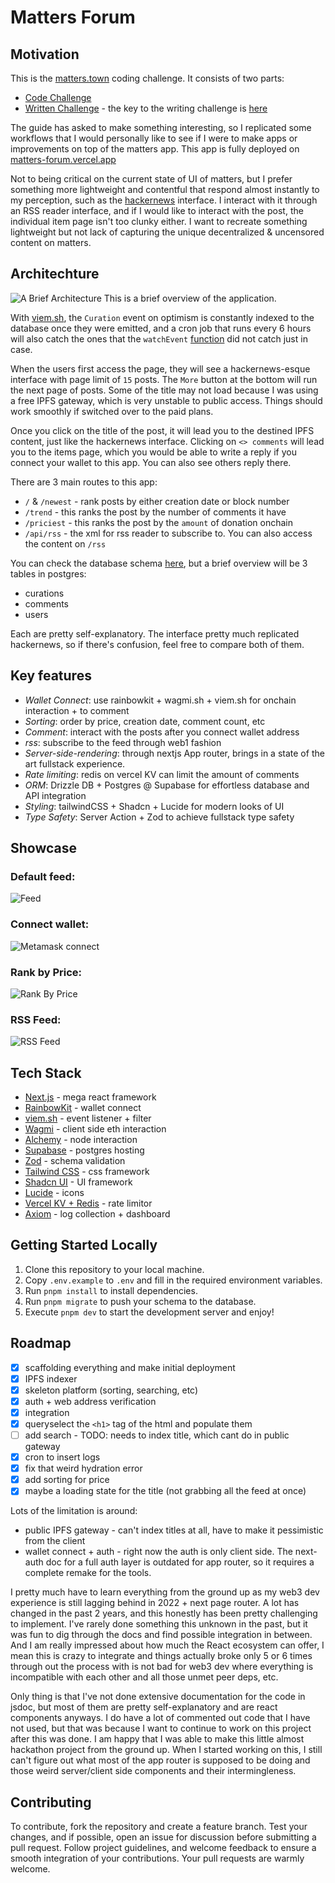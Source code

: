 # Matters Forum

## Motivation

This is the [matters.town](https://matters.town/) coding challenge. It consists of two parts:

- [Code Challenge](./CodeChallenge.md)
- [Written Challenge](./WrittenChallenge.md) - the key to the writing challenge is [here](./writing-challenge-keys.md)

The guide has asked to make something interesting, so I replicated some workflows that I would personally like to see if I were to make apps or improvements on top of the matters app. This app is fully deployed on [matters-forum.vercel.app](https://matters-forum.vercel.app)

Not to being critical on the current state of UI of matters, but I prefer something more lightweight and contentful that respond almost instantly to my perception, such as the [hackernews](https://news.ycombinator.com/) interface. I interact with it through an RSS reader interface, and if I would like to interact with the post, the individual item page isn't too clunky either. I want to recreate something lightweight but not lack of capturing the unique decentralized & uncensored content on matters.

## Architechture

![A Brief Architecture](./architecture.png)
This is a brief overview of the application.

With [viem.sh](https://viem.sh/), the `Curation` event on optimism is constantly indexed to the database once they were emitted, and a cron job that runs every 6 hours will also catch the ones that the `watchEvent` [function](https://viem.sh/docs/actions/public/watchEvent#watchevent) did not catch just in case.

When the users first access the page, they will see a hackernews-esque interface with page limit of `15` posts. The `More` button at the bottom will run the next page of posts. Some of the title may not load because I was using a free IPFS gateway, which is very unstable to public access. Things should work smoothly if switched over to the paid plans.

Once you click on the title of the post, it will lead you to the destined IPFS content, just like the hackernews interface. Clicking on `<> comments` will lead you to the items page, which you would be able to write a reply if you connect your wallet to this app. You can also see others reply there.

There are 3 main routes to this app:

- `/` & `/newest` - rank posts by either creation date or block number
- `/trend` - this ranks the post by the number of comments it have
- `/priciest` - this ranks the post by the `amount` of donation onchain
- `/api/rss` - the xml for rss reader to subscribe to. You can also access the content on `/rss`

You can check the database schema [here](./src/lib/db.schema.ts), but a brief overview will be 3 tables in postgres:

- curations
- comments
- users

Each are pretty self-explanatory. The interface pretty much replicated hackernews, so if there's confusion, feel free to compare both of them.

## Key features

- _Wallet Connect_: use rainbowkit + wagmi.sh + viem.sh for onchain interaction + to comment
- _Sorting_: order by price, creation date, comment count, etc
- _Comment_: interact with the posts after you connect wallet address
- _rss_: subscribe to the feed through web1 fashion
- _Server-side-rendering_: through nextjs App router, brings in a state of the art fullstack experience.
- _Rate limiting_: redis on vercel KV can limit the amount of comments
- _ORM_: Drizzle DB + Postgres @ Supabase for effortless database and API integration
- _Styling_: tailwindCSS + Shadcn + Lucide for modern looks of UI
- _Type Safety_: Server Action + Zod to achieve fullstack type safety

## Showcase
### Default feed:
![Feed](./feed.png)

### Connect wallet:
![Metamask connect](./mm.png)

### Rank by Price:
![Rank By Price](./rank-by-price.png)

### RSS Feed:
![RSS Feed](./rss.png)

## Tech Stack

- [Next.js](https://nextjs.org) - mega react framework
- [RainbowKit](https://www.rainbowkit.com/) - wallet connect
- [viem.sh](https://viem.sh/) - event listener + filter
- [Wagmi](https://wagmi.sh/) - client side eth interaction
- [Alchemy](https://alchemy.com/) - node interaction
- [Supabase](https://supabase.com/) - postgres hosting
- [Zod](https://zod.dev/) - schema validation
- [Tailwind CSS](https://tailwindcss.com) - css framework
- [Shadcn UI](https://ui.shadcn.com/) - UI framework
- [Lucide](https://lucide.dev/) - icons
- [Vercel KV + Redis](https://vercel.com/docs/storage/vercel-kv) - rate limitor
- [Axiom](https://axiom.co/) - log collection + dashboard

## Getting Started Locally

1. Clone this repository to your local machine.
2. Copy `.env.example` to `.env` and fill in the required environment variables.
3. Run `pnpm install` to install dependencies.
4. Run `pnpm migrate` to push your schema to the database.
5. Execute `pnpm dev` to start the development server and enjoy!

## Roadmap

- [x] scaffolding everything and make initial deployment
- [x] IPFS indexer
- [x] skeleton platform (sorting, searching, etc)
- [x] auth + web address verification
- [x] integration
- [x] queryselect the `<h1>` tag of the html and populate them
- [ ] add search - TODO: needs to index title, which cant do in public gateway
- [x] cron to insert logs
- [x] fix that weird hydration error
- [x] add sorting for price
- [x] maybe a loading state for the title (not grabbing all the feed at once)

Lots of the limitation is around:

- public IPFS gateway - can't index titles at all, have to make it pessimistic from the client
- wallet connect + auth - right now the auth is only client side. The next-auth doc for a full auth layer is outdated for app router, so it requires a complete remake for the tools.

I pretty much have to learn everything from the ground up as my web3 dev experience is still lagging behind in 2022 + next page router. A lot has changed in the past 2 years, and this honestly has been pretty challenging to implement. I've rarely done something this unknown in the past, but it was fun to dig through the docs and find possible integration in between. And I am really impressed about how much the React ecosystem can offer, I mean this is crazy to integrate and things actually broke only 5 or 6 times through out the process with is not bad for web3 dev where everything is incompatible with each other and all those unmet peer deps, etc.

Only thing is that I've not done extensive documentation for the code in jsdoc, but most of them are pretty self-explanatory and are react components anyways. I do have a lot of commented out code that I have not used, but that was because I want to continue to work on this project after this was done. I am happy that I was able to make this little almost hackathon project from the ground up. When I started working on this, I still can't figure out what most of the app router is supposed to be doing and those weird server/client side components and their intermingleness.

## Contributing

To contribute, fork the repository and create a feature branch. Test your changes, and if possible, open an issue for discussion before submitting a pull request. Follow project guidelines, and welcome feedback to ensure a smooth integration of your contributions. Your pull requests are warmly welcome.
